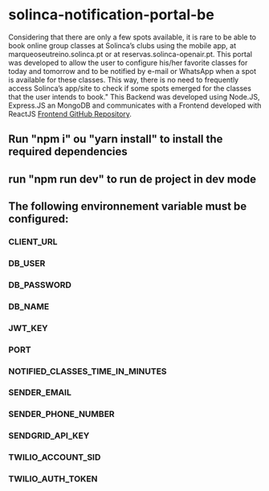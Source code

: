 # solinca-notification-portal-be

Considering that there are only a few spots available, it is rare to be able to book online group classes at Solinca’s clubs using the mobile app, at marqueoseutreino.solinca.pt or at reservas.solinca-openair.pt. This portal was developed to allow the user to configure his/her favorite classes for today and tomorrow and to be notified by e-mail or WhatsApp when a spot is available for these classes. This way, there is no need to frequently access Solinca’s app/site to check if some spots emerged for the classes that the user intends to book."
This Backend was developed using Node.JS, Express.JS an MongoDB and communicates with a Frontend developed with ReactJS [Frontend GitHub Repository](https://github.com/marianapatcosta/solinca-notification-portal-fe). 


## Run "npm i" ou "yarn install" to install the required dependencies
## run "npm run dev" to run de project in dev mode

## The following environnement variable must be configured:
### CLIENT_URL
### DB_USER
### DB_PASSWORD
### DB_NAME
### JWT_KEY
### PORT
### NOTIFIED_CLASSES_TIME_IN_MINUTES
### SENDER_EMAIL
### SENDER_PHONE_NUMBER
### SENDGRID_API_KEY
### TWILIO_ACCOUNT_SID
### TWILIO_AUTH_TOKEN
